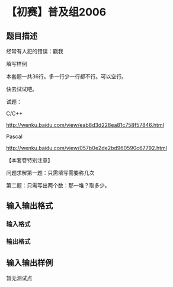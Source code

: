 # 【初赛】普及组2006

## 题目描述

经常有人犯的错误：戳我

填写样例

本套题一共36行。多一行少一行都不行。可以空行。

快去试试吧。

试题：

C/C++

http://wenku.baidu.com/view/eab8d3d228ea81c758f57846.html

Pascal

http://wenku.baidu.com/view/057b0e2de2bd960590c67792.html

【本套卷特别注意】

问题求解第一题：只需填写需要称几次

第二题：只需写出两个数：那一堆？取多少。

## 输入输出格式

### 输入格式

### 输出格式

## 输入输出样例

暂无测试点

